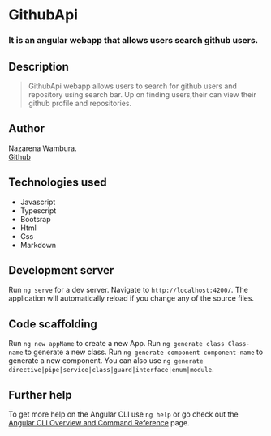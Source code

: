 # GithubApi
### It is an angular webapp that allows users search github users. 

## Description
>GithubApi webapp  allows users to search for github users and repository using search bar. Up on finding users,their can view their github profile and repositories.

## Author
Nazarena Wambura.</br>
[Github](https://github.com/nazarena254)


## Technologies used
* Javascript
* Typescript
* Bootsrap
* Html
* Css
* Markdown

## Development server
Run `ng serve` for a dev server. Navigate to `http://localhost:4200/`. The application will automatically reload if you change any of the source files.

## Code scaffolding
Run `ng new appName` to create a new App.
Run `ng generate class Class-name` to generate a new class.
Run `ng generate component component-name` to generate a new component. 
You can also use `ng generate directive|pipe|service|class|guard|interface|enum|module`.

## Further help
To get more help on the Angular CLI use `ng help` or go check out the [Angular CLI Overview and Command Reference](https://angular.io/cli) page.


